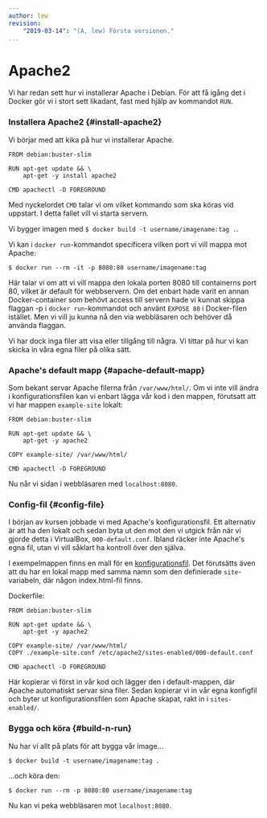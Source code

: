 ```yaml
---
author: lew
revision:
    "2019-03-14": "(A, lew) Första versionen."
...
```

Apache2
=======================

Vi har redan sett hur vi installerar Apache i Debian. För att få igång det i Docker gör vi i stort sett likadant, fast med hjälp av kommandot `RUN`.



### Installera Apache2 {#install-apache2}

Vi börjar med att kika på hur vi installerar Apache.

```
FROM debian:buster-slim

RUN apt-get update && \
    apt-get -y install apache2

CMD apachectl -D FOREGROUND
```

Med nyckelordet `CMD` talar vi om vilket kommando som ska köras vid uppstart. I detta fallet vill vi starta servern.

Vi bygger imagen med `$ docker build -t username/imagename:tag .`.

Vi kan i `docker run`-kommandot specificera vilken port vi vill mappa mot Apache:

`$ docker run --rm -it -p 8080:80 username/imagename:tag`

Här talar vi om att vi vill mappa den lokala porten 8080 till containerns port 80, vilket är default för webbservern. Om det enbart hade varit en annan Docker-container som behövt access till servern hade vi kunnat skippa flaggan -p i `docker run`-kommandot och använt `EXPOSE 80` i Docker-filen istället. Men vi vill ju kunna nå den via webbläsaren och behöver då använda flaggan.

Vi har dock inga filer att visa eller tillgång till några. Vi tittar på hur vi kan skicka in våra egna filer på olika sätt.



### Apache's default mapp {#apache-default-mapp}

Som bekant servar Apache filerna från `/var/www/html/`. Om vi inte vill ändra i konfigurationsfilen kan vi enbart lägga vår kod i den mappen, förutsatt att vi har mappen `example-site` lokalt:

```
FROM debian:buster-slim

RUN apt-get update && \
    apt-get -y apache2

COPY example-site/ /var/www/html/

CMD apachectl -D FOREGROUND
```

Nu når vi sidan i webbläsaren med `localhost:8080`.



### Config-fil {#config-file}

I början av kursen jobbade vi med Apache's konfigurationsfil. Ett alternativ är att ha den lokalt och sedan byta ut den mot den vi utgick från när vi gjorde detta i VirtualBox, `000-default.conf`. Ibland räcker inte Apache's egna fil, utan vi vill såklart ha kontroll över den själva.

I exempelmappen finns en mall för en [konfigurationsfil](https://github.com/dbwebb-se/vlinux/blob/master/example/apache/config-template.conf). Det förutsätts även att du har en lokal mapp med samma namn som den definierade `site`-variabeln, där någon index.html-fil finns.


Dockerfile:

```
FROM debian:buster-slim

RUN apt-get update && \
    apt-get -y apache2

COPY example-site/ /var/www/html/
COPY ./example-site.conf /etc/apache2/sites-enabled/000-default.conf

CMD apachectl -D FOREGROUND
```

Här kopierar vi först in vår kod och lägger den i default-mappen, där Apache automatiskt servar sina filer. Sedan kopierar vi in vår egna konfigfil och byter ut konfigurationsfilen som Apache skapat, rakt in i `sites-enabled/`.



### Bygga och köra {#build-n-run}

Nu har vi allt på plats för att bygga vår image...

`$ docker build -t username/imagename:tag .`

...och köra den:

`$ docker run --rm -p 8080:80 username/imagename:tag`

Nu kan vi peka webbläsaren mot `localhost:8080`.
